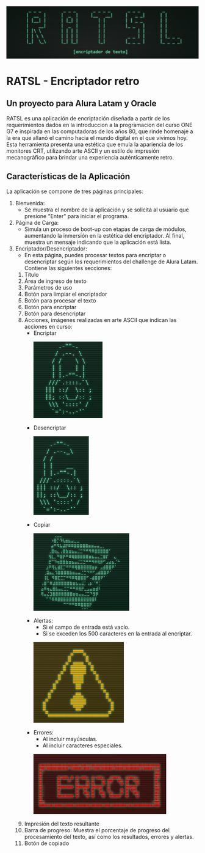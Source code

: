 <img src="/images/RATSL.png" alt="titulo">

<h1> RATSL - Encriptador retro </h1>

<h2>Un proyecto para Alura Latam y Oracle</h2>

<p> RATSL es una aplicación de encriptación diseñada a partir de los requerimientos dados en la introduccion a la programacion del curso ONE G7 e inspirada en las computadoras de los años 80, que rinde homenaje a la era que allanó el camino hacia el mundo digital en el que vivimos hoy. Esta herramienta presenta una estética que emula la apariencia de los monitores CRT, utilizando arte ASCII y un estilo de impresión mecanográfico para brindar una experiencia auténticamente retro.</p>

<h2>Características de la Aplicación</h2>

<p>La aplicación se compone de tres páginas principales: </p>

<ol>
<li>Bienvenida:
<ul>
<li>Se muestra el nombre de la aplicación y se solicita al usuario que presione "Enter" para iniciar el programa.
</ul>
<li>Página de Carga:
<ul>
<li>Simula un proceso de boot-up con etapas de carga de módulos, aumentando la inmersión en la estética del encriptador. Al final, muestra un mensaje indicando que la aplicación está lista.
</ul>
<li>Encriptador/Desencriptador:
<ul>
<li>En esta página, puedes procesar textos para encriptar o desencriptar según los requerimientos del challenge de Alura Latam. <br>Contiene las siguientes secciones:
</ul>
<ol>
<li>Título
<li>Área de ingreso de texto
<li>Parámetros de uso
<li>Botón para limpiar el encriptador
<li>Botón para procesar el texto
<li>Botón para encriptar
<li>Botón para desencriptar
<li>Acciones, imágenes realizadas en arte ASCII que indican las acciones en curso:
<ul>
<li>Encriptar <p><img src="/images/encriptar.png" alt="encriptar"></p>
<li>Desencriptar<p><img src="/images/desencriptar.png" alt="desencriptar"></p>
<li>Copiar<p><img src="/images/copiar.png" alt="copiar"></p>
<li>Alertas:
<ul>
<li>Si el campo de entrada está vacío.
<li>Si se exceden los 500 caracteres en la entrada al encriptar.
</ul><p><img src="/images/alerta.png" alt="alerta"></p>
<li>Errores:
<ul>
<li>Al incluir mayúsculas.
<li>Al incluir caracteres especiales.
</ul><p><img src="/images/error.png" alt="error"></p>
</ul>
<li>Impresión del texto resultante
<li>Barra de progreso:
Muestra el porcentaje de progreso del procesamiento del texto, así como los resultados, errores y alertas.
<li>Botón de copiado
</ol>
</ol>